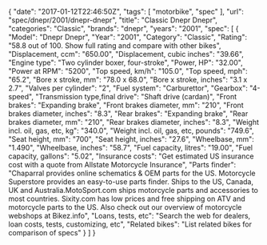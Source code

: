 {
    "date": "2017-01-12T22:46:50Z",
    "tags": [
        "motorbike",
        "spec"
    ],
    "url": "spec\/dnepr\/2001\/dnepr-dnepr",
    "title": "Classic Dnepr Dnepr",
    "categories": "Classic",
    "brands": "dnepr",
    "years": "2001",
    "spec": [
        {
            "Model": "Dnepr Dnepr",
            "Year": "2001",
            "Category": "Classic",
            "Rating": "58.8 out of 100. Show full rating and compare with other bikes",
            "Displacement, ccm": "650.00",
            "Displacement, cubic inches": "39.66",
            "Engine type": "Two cylinder boxer, four-stroke",
            "Power, HP": "32.00",
            "Power at RPM": "5200",
            "Top speed, km\/h": "105.0",
            "Top speed, mph": "65.2",
            "Bore x stroke, mm": "78.0 x 68.0",
            "Bore x stroke, inches": "3.1 x 2.7",
            "Valves per cylinder": "2",
            "Fuel system": "Carburettor",
            "Gearbox": "4-speed",
            "Transmission type,final drive": "Shaft drive (cardan)",
            "Front brakes": "Expanding brake",
            "Front brakes diameter, mm": "210",
            "Front brakes diameter, inches": "8.3",
            "Rear brakes": "Expanding brake",
            "Rear brakes diameter, mm": "210",
            "Rear brakes diameter, inches": "8.3",
            "Weight incl. oil, gas, etc, kg": "340.0",
            "Weight incl. oil, gas, etc, pounds": "749.6",
            "Seat height, mm": "700",
            "Seat height, inches": "27.6",
            "Wheelbase, mm": "1.490",
            "Wheelbase, inches": "58.7",
            "Fuel capacity, litres": "19.00",
            "Fuel capacity, gallons": "5.02",
            "Insurance costs": "Get estimated US insurance cost with a quote from Allstate Motorcycle Insurance",
            "Parts finder": "Chaparral provides online schematics & OEM parts for the US.   Motorcycle Superstore provides an easy-to-use parts finder. Ships to the US, Canada, UK and Australia.MotoSport.com ships motorcycle parts and accessories to most countries.    Sixity.com has low prices and free shipping on ATV and motorcycle parts to the US. Also check out our overview of motorcycle webshops at Bikez.info",
            "Loans, tests, etc": "Search the web for dealers, loan costs, tests, customizing, etc",
            "Related bikes": "List related bikes for comparison of specs"
        }
    ]
}